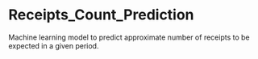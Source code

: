 # Receipts_Count_Prediction
Machine learning model to predict approximate number of receipts to be expected in a given period.
